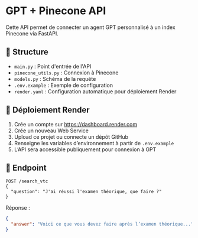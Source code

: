 
# GPT + Pinecone API

Cette API permet de connecter un agent GPT personnalisé à un index Pinecone via FastAPI.

## 📁 Structure

- `main.py` : Point d'entrée de l'API
- `pinecone_utils.py` : Connexion à Pinecone
- `models.py` : Schéma de la requête
- `.env.example` : Exemple de configuration
- `render.yaml` : Configuration automatique pour déploiement Render

## 🚀 Déploiement Render

1. Crée un compte sur https://dashboard.render.com
2. Crée un nouveau Web Service
3. Upload ce projet ou connecte un dépôt GitHub
4. Renseigne les variables d’environnement à partir de `.env.example`
5. L’API sera accessible publiquement pour connexion à GPT

## 🔗 Endpoint

```
POST /search_vtc
{
  "question": "J'ai réussi l'examen théorique, que faire ?"
}
```

Réponse :
```json
{
  "answer": "Voici ce que vous devez faire après l’examen théorique..."
}
```

